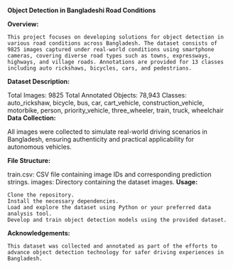 ****Object Detection in Bangladeshi Road Conditions**** 

**Overview:**

    This project focuses on developing solutions for object detection in various road conditions across Bangladesh. The dataset consists of 9825 images captured under real-world conditions using smartphone cameras, covering diverse road types such as towns, expressways, highways, and village roads. Annotations are provided for 13 classes including auto rickshaws, bicycles, cars, and pedestrians.

**Dataset Description:**

  Total Images: 9825
  Total Annotated Objects: 78,943
  Classes: auto_rickshaw, bicycle, bus, car, cart_vehicle, construction_vehicle, motorbike, person, priority_vehicle, three_wheeler, train, truck, wheelchair
**Data Collection:**

  All images were collected to simulate real-world driving scenarios in Bangladesh, ensuring authenticity and practical applicability for autonomous vehicles.

**File Structure:**

  train.csv: CSV file containing image IDs and corresponding prediction strings.
  images: Directory containing the dataset images.
**Usage:**

    Clone the repository.
    Install the necessary dependencies.
    Load and explore the dataset using Python or your preferred data analysis tool.
    Develop and train object detection models using the provided dataset.
**Acknowledgements:**

    This dataset was collected and annotated as part of the efforts to advance object detection technology for safer driving experiences in Bangladesh.

